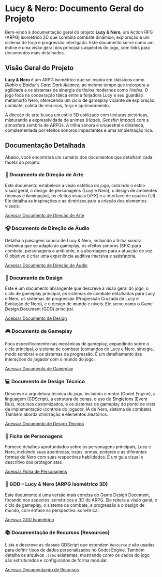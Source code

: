 # Lucy & Nero: Documento Geral do Projeto

Bem-vindo à documentação geral do projeto **Lucy & Nero**, um Action RPG (ARPG) isométrico 3D que combina combate dinâmico, exploração e um sistema de forja e progressão interligado. Este documento serve como um índice e uma visão geral dos principais aspectos do jogo, com links para documentos mais detalhados.

## Visão Geral do Projeto

**Lucy & Nero** é um ARPG isométrico que se inspira em clássicos como *Diablo* e *Baldur's Gate: Dark Alliance*, ao mesmo tempo que incorpora a agilidade e os sistemas de sinergia de títulos modernos como *Hades*. O jogo foca na cooperação tática entre a forjadora Lucy e seu guardião metamorfo Nero, oferecendo um ciclo de gameplay viciante de exploração, combate, coleta de recursos, forja e aprimoramento.

A direção de arte busca um estilo 3D estilizado com texturas pictóricas, misturando a expressividade de animes (*Hades*, *Genshin Impact*) com a atmosfera sombria de ARPGs. A trilha sonora é orquestral e dinâmica, complementada por efeitos sonoros impactantes e uma ambientação rica.

## Documentação Detalhada

Abaixo, você encontrará um sumário dos documentos que detalham cada faceta do projeto:

### 🎨 Documento de Direção de Arte

Este documento estabelece a visão estética do jogo, cobrindo o estilo visual geral, o design de personagens (Lucy e Nero), o design de ambientes (biomas e iluminação), os efeitos visuais (VFX) e a interface de usuário (UI). Ele detalha as inspirações e as diretrizes para a criação dos elementos visuais.

[Acessar Documento de Direção de Arte](https://github.com/Cafe-GameDev/Lucy-Nero/blob/main/markdowns/DocumentoDeArte.md)

### 🎧 Documento de Direção de Áudio

Detalha a paisagem sonora de Lucy & Nero, incluindo a trilha sonora dinâmica que se adapta ao gameplay, os efeitos sonoros (SFX) para combate, personagens e ambiente, e a abordagem para a atuação de voz. O objetivo é criar uma experiência auditiva imersiva e satisfatória.

[Acessar Documento de Direção de Áudio](https://github.com/Cafe-GameDev/Lucy-Nero/blob/main/markdowns/DocumentoDeAudio.md)

### 📜 Documento de Design

Este é um documento abrangente que descreve a visão geral do jogo, o ciclo de gameplay principal, os sistemas de combate detalhados para Lucy e Nero, os sistemas de progressão (Progressão Cruzada de Lucy e Evolução de Nero), e o design de mundo e níveis. Ele serve como o Game Design Document (GDD) principal.

[Acessar Documento de Design](https://github.com/Cafe-GameDev/Lucy-Nero/blob/main/markdowns/DocumentoDeDesign.md)

### 🎮 Documento de Gameplay

Foca especificamente nas mecânicas de gameplay, expandindo sobre o ciclo principal, o sistema de combate (comandos de Lucy e Nero, sinergia, modo sombra) e os sistemas de progressão. É um detalhamento das interações do jogador com o mundo do jogo.

[Acessar Documento de Gameplay](https://github.com/Cafe-GameDev/Lucy-Nero/blob/main/markdowns/DocumentoDeGameplay.md)

### 💻 Documento de Design Técnico

Descreve a arquitetura técnica do jogo, incluindo o motor (Godot Engine), a linguagem (GDScript), a estrutura de cenas, o uso de Singletons (Event Bus), recursos customizados, e os sistemas de gameplay do ponto de vista da implementação (controle do jogador, IA de Nero, sistema de combate). Também aborda otimização e elementos aleatórios.

[Acessar Documento de Design Técnico](https://github.com/Cafe-GameDev/Lucy-Nero/blob/main/markdowns/DocumentoTecnico.md)

### 🌌 Ficha de Personagens

Fornece detalhes aprofundados sobre os personagens principais, Lucy e Nero, incluindo suas aparências, trajes, armas, poderes e as diferentes formas de Nero com suas respectivas habilidades. É um guia visual e descritivo dos protagonistas.

[Acessar Ficha de Personagens](https://github.com/Cafe-GameDev/Lucy-Nero/blob/main/public/FichaDePersonagens.md)

### 📜 GDD – Lucy & Nero (ARPG Isométrico 3D)

Este documento é uma versão mais concisa do Game Design Document, focando nos aspectos isométricos e 3D do ARPG. Ele reitera a visão geral, o ciclo de gameplay, o sistema de combate, a progressão e o design de mundo, com ênfase na perspectiva isométrica.

[Acessar GDD Isométrico](https://github.com/Cafe-GameDev/Lucy-Nero/blob/main/public/Isometrico.md)

### 📚 Documentação de Recursos (Resources)

Lista e descreve as classes GDScript que estendem `Resource` e são usadas para definir tipos de dados personalizados no Godot Engine. Também detalha os arquivos `.tres` existentes, mostrando como os dados do jogo são estruturados e configurados de forma modular.

[Acessar Documentação de Recursos](https://github.com/Cafe-GameDev/Lucy-Nero/blob/main/public/Resources.md)
